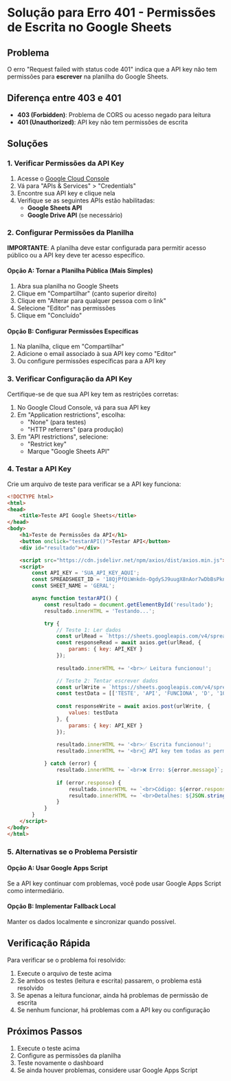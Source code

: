 # Solução para Erro 401 - Permissões de Escrita no Google Sheets

## Problema
O erro "Request failed with status code 401" indica que a API key não tem permissões para **escrever** na planilha do Google Sheets.

## Diferença entre 403 e 401
- **403 (Forbidden)**: Problema de CORS ou acesso negado para leitura
- **401 (Unauthorized)**: API key não tem permissões de escrita

## Soluções

### 1. Verificar Permissões da API Key

1. Acesse o [Google Cloud Console](https://console.cloud.google.com/)
2. Vá para "APIs & Services" > "Credentials"
3. Encontre sua API key e clique nela
4. Verifique se as seguintes APIs estão habilitadas:
   - **Google Sheets API**
   - **Google Drive API** (se necessário)

### 2. Configurar Permissões da Planilha

**IMPORTANTE**: A planilha deve estar configurada para permitir acesso público ou a API key deve ter acesso específico.

#### Opção A: Tornar a Planilha Pública (Mais Simples)
1. Abra sua planilha no Google Sheets
2. Clique em "Compartilhar" (canto superior direito)
3. Clique em "Alterar para qualquer pessoa com o link"
4. Selecione "Editor" nas permissões
5. Clique em "Concluído"

#### Opção B: Configurar Permissões Específicas
1. Na planilha, clique em "Compartilhar"
2. Adicione o email associado à sua API key como "Editor"
3. Ou configure permissões específicas para a API key

### 3. Verificar Configuração da API Key

Certifique-se de que sua API key tem as restrições corretas:

1. No Google Cloud Console, vá para sua API key
2. Em "Application restrictions", escolha:
   - "None" (para testes)
   - "HTTP referrers" (para produção)
3. Em "API restrictions", selecione:
   - "Restrict key"
   - Marque "Google Sheets API"

### 4. Testar a API Key

Crie um arquivo de teste para verificar se a API key funciona:

```html
<!DOCTYPE html>
<html>
<head>
    <title>Teste API Google Sheets</title>
</head>
<body>
    <h1>Teste de Permissões da API</h1>
    <button onclick="testarAPI()">Testar API</button>
    <div id="resultado"></div>

    <script src="https://cdn.jsdelivr.net/npm/axios/dist/axios.min.js"></script>
    <script>
        const API_KEY = 'SUA_API_KEY_AQUI';
        const SPREADSHEET_ID = '18QjPfOiWnkdn-OgdySJ9uugX8nAor7wDbBsPkneVrSE';
        const SHEET_NAME = 'GERAL';

        async function testarAPI() {
            const resultado = document.getElementById('resultado');
            resultado.innerHTML = 'Testando...';

            try {
                // Teste 1: Ler dados
                const urlRead = `https://sheets.googleapis.com/v4/spreadsheets/${SPREADSHEET_ID}/values/${SHEET_NAME}!A:Z`;
                const responseRead = await axios.get(urlRead, {
                    params: { key: API_KEY }
                });
                
                resultado.innerHTML += '<br>✅ Leitura funcionou!';

                // Teste 2: Tentar escrever dados
                const urlWrite = `https://sheets.googleapis.com/v4/spreadsheets/${SPREADSHEET_ID}/values/${SHEET_NAME}!A:append?valueInputOption=USER_ENTERED`;
                const testData = [['TESTE', 'API', 'FUNCIONA', 'D', '100', '1/1', '', '']];
                
                const responseWrite = await axios.post(urlWrite, {
                    values: testData
                }, {
                    params: { key: API_KEY }
                });
                
                resultado.innerHTML += '<br>✅ Escrita funcionou!';
                resultado.innerHTML += '<br>🎉 API key tem todas as permissões necessárias!';

            } catch (error) {
                resultado.innerHTML += `<br>❌ Erro: ${error.message}`;
                
                if (error.response) {
                    resultado.innerHTML += `<br>Código: ${error.response.status}`;
                    resultado.innerHTML += `<br>Detalhes: ${JSON.stringify(error.response.data)}`;
                }
            }
        }
    </script>
</body>
</html>
```

### 5. Alternativas se o Problema Persistir

#### Opção A: Usar Google Apps Script
Se a API key continuar com problemas, você pode usar Google Apps Script como intermediário.

#### Opção B: Implementar Fallback Local
Manter os dados localmente e sincronizar quando possível.

## Verificação Rápida

Para verificar se o problema foi resolvido:

1. Execute o arquivo de teste acima
2. Se ambos os testes (leitura e escrita) passarem, o problema está resolvido
3. Se apenas a leitura funcionar, ainda há problemas de permissão de escrita
4. Se nenhum funcionar, há problemas com a API key ou configuração

## Próximos Passos

1. Execute o teste acima
2. Configure as permissões da planilha
3. Teste novamente o dashboard
4. Se ainda houver problemas, considere usar Google Apps Script 